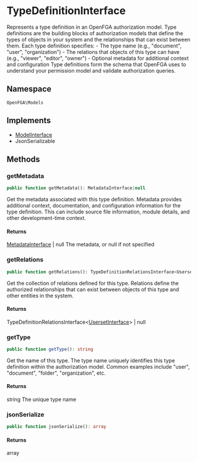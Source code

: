 # TypeDefinitionInterface

Represents a type definition in an OpenFGA authorization model. Type definitions are the building blocks of authorization models that define the types of objects in your system and the relationships that can exist between them. Each type definition specifies: - The type name (e.g., &quot;document&quot;, &quot;user&quot;, &quot;organization&quot;) - The relations that objects of this type can have (e.g., &quot;viewer&quot;, &quot;editor&quot;, &quot;owner&quot;) - Optional metadata for additional context and configuration Type definitions form the schema that OpenFGA uses to understand your permission model and validate authorization queries.

## Namespace
`OpenFGA\Models`

## Implements
* [ModelInterface](Models/ModelInterface.md)
* JsonSerializable



## Methods
### getMetadata


```php
public function getMetadata(): MetadataInterface|null
```

Get the metadata associated with this type definition. Metadata provides additional context, documentation, and configuration information for the type definition. This can include source file information, module details, and other development-time context.


#### Returns
[MetadataInterface](Models/MetadataInterface.md) | null
 The metadata, or null if not specified

### getRelations


```php
public function getRelations(): TypeDefinitionRelationsInterface<UsersetInterface>|null
```

Get the collection of relations defined for this type. Relations define the authorized relationships that can exist between objects of this type and other entities in the system.


#### Returns
TypeDefinitionRelationsInterface&lt;[UsersetInterface](Models/UsersetInterface.md)&gt; | null

### getType


```php
public function getType(): string
```

Get the name of this type. The type name uniquely identifies this type definition within the authorization model. Common examples include &quot;user&quot;, &quot;document&quot;, &quot;folder&quot;, &quot;organization&quot;, etc.


#### Returns
string
 The unique type name

### jsonSerialize


```php
public function jsonSerialize(): array
```



#### Returns
array

